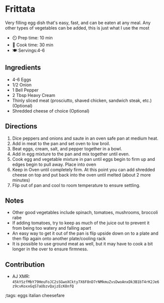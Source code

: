 # Frittata

Very filling egg dish that's easy, fast, and can be eaten at any meal. Any other types of vegetables can be added, this is just what I use the most

- ⏲️ Prep time: 10 min
- 🍳 Cook time: 30 min
- 🍽️ Servings:4-6

## Ingredients

- 4-6 Eggs
- 1/2 Onion
- 1 Bell Pepper
- 2 Tbsp Heavy Cream
- Thinly sliced meat (prosciutto, shaved chicken, sandwich steak, etc.) (Optional)
- Shredded cheese of choice (Optional)

## Directions

1. Dice peppers and onions and saute in an oven safe pan at medium heat.
2. Add in meat to the pan and set oven to low broil.
3. Beat eggs, cream, salt, and pepper together in a bowl.
4. Add in egg mixture to the pan and mix together until even.
5. Cook egg and vegetable mixture in pan until eggs begin to firm up and edges begin to pull away. Place into oven
6. Keep in Oven until completely firm. At this point you can add shredded cheese on top and put back into the oven until melted (about 2 more minutes)
7. Flip out of pan and cool to room temperature to ensure settling.

## Notes

- Other good vegetables include spinach, tomatoes, mushrooms, broccoli rabe
- If adding tomatoes, try to keep as much of the juice out to prevent it from being too watery and falling apart
- An easy way to get it out of the pan is flip upside down on to a plate and then flip again onto another plate/cooling rack
- It is possible to use ground meat as well, but it may have to cook a bit longer in the over to ensure firmness.

## Contribution

- AJ XMR: `45kYSzfMbY79HeuFoJC2sSGwoXCkty7X6F8nD7rNMkmuZvsDwoAnxDk3B1bT4rK2Je6z9cvKoxxGqS7aUbzvQajzEcK8nfQ`

;tags: eggs italian cheesefare

